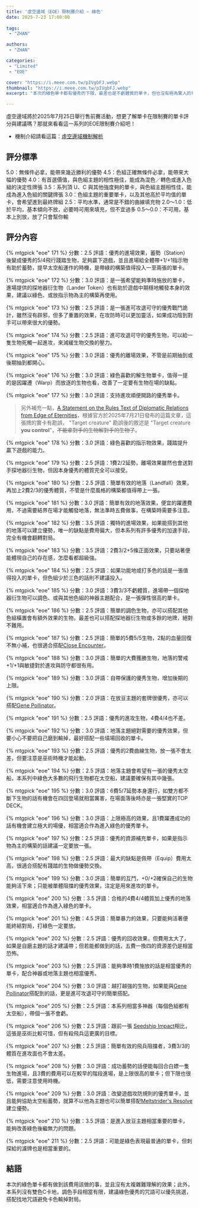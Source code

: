 ```yaml
---
title: '虛空邊域（EOE）限制賽介紹 — 綠色'
date: 2025-7-23 17:00:00
 
tags: 
 - "ZHAN"

authors:
 - "ZHAN"

categories:
 - "Limited"
 - "EOE"

cover: "https://i.meee.com.tw/pIVgbFJ.webp"
thumbnail: "https://i.meee.com.tw/pIVgbFJ.webp"
excerpt: "本次的綠色單卡都有優秀的下限，最差也是不虧體質的單卡，但也沒有極為驚人的單卡，不適合過長的對局，如果以綠色為主要顏色，建議一定要抓住前中期的優勢拿下對局。"

---
```


虛空邊域將於2025年7月25日舉行售前賽活動，想更了解單卡在限制賽的單卡評分與建議嗎？那就來看看這一系列的EOE限制賽介紹吧！

- 機制介紹請看這篇：[虛空邊域機制解析](https://guildmagesforum.tw/EOE-Mechanism/)

## 評分標準

5.0：無條件必拿，能帶來幾近勝利的優勢
4.5：色組正確無條件必拿，能帶來大幅的優勢
4.0：有首選價值，與色組主題的相性極佳，能成為混色／轉色或進入色組的決定性牌張
3.5：系列頂 U、C 與其他強度夠的單卡，與色組主題相性佳，能成為進入色組的關鍵牌張
3.0：色組主題的重要單卡，以及其他高於平均值的單卡，會希望進到最終牌組
2.5：平均水準，通常是不錯的曲線填充物
2.0～1.0：低於平均，基本傾向不放，必要時可用來填充，但不宜過多
0.5～0.0：不可用，基本上別放，放了只會幫你輸

## 評分內容


<!---171--->
{% mtgpick "eoe" 171 %}
分數：2.5
評語：優秀的進場效果，蓄勢（Station）後變成優秀的5/4飛行踐踏生物，足夠贏下遊戲，並且進場給全體帶+1/+1指示物有助於蓄勢，提早太空船運作的時機，是帶綠的構築值得投入一至兩張的單卡。


<!---172--->
{% mtgpick "eoe" 172 %}
分數：3.0
評語：是一張希望能夠準時施放的單卡，進場提供的探地器衍生物（Lander Token）也有助於遊戲中期穩地觸發本身的效果，建議以綠色、或放指示物為主的構築再使用。


<!---173--->
{% mtgpick "eoe" 173 %}
分數：2.5
評語：是一張進可攻退可守的優秀戰鬥詭計，雖然沒有辟邪，但多了重置的效果，在攻防時可以更加靈活，如果成功陰到對手可以帶來很大的優勢。


<!---174--->
{% mtgpick "eoe" 174 %}
分數：2.5
評語：進可攻退可守的優秀生物，可以給一隻生物死觸一起進攻，來減緩生物交換的壓力。


<!---175--->
{% mtgpick "eoe" 175 %}
分數：3.0
評語：優秀的離場效果，不管是前期抽到或後期抽到都開心。


<!---176--->
{% mtgpick "eoe" 176 %}
分數：3.0
評語：綠色喜歡的解生物單卡，值得一提的是因躍遷（Warp）而放逐的生物也看，改善了一定要有生物在場的缺點。


<!---177--->
{% mtgpick "eoe" 177 %}
分數：3.0
評語：支持進攻順便開路的優秀單卡。
>另外補充一點，[A Statement on the Rules Text of Diplomatic Relations from Edge of Eternities](https://scryfall.com/card/eoe/177/diplomatic-relations)，根據官方於2025年7月21日發布的這篇文章，這張牌的實卡有勘誤， "Target creature" 勘誤後的敘述是 "Target creature **you control**"，~~不能拿對手的生物解對手的生物了~~。

<!---178--->
{% mtgpick "eoe" 178 %}
分數：3.0
評語：綠色喜歡的指示物效果，踐踏提升贏下遊戲的能力。


<!---179--->
{% mtgpick "eoe" 179 %}
分數：2.5
評語：1費2/2延勢，離場效果雖然也會送對手探地器衍生物，但因本身優秀的體質完全可以接受。


<!---180--->
{% mtgpick "eoe" 180 %}
分數：2.5
評語：簡單有效的地落（Landfall）效果，再加上2費2/3的優秀體質，不管是什麼風格的構築都值得帶上一張。


<!---181--->
{% mtgpick "eoe" 181 %}
分數：3.0
評語：簡單有效的地落效果，便宜的躍遷費用，不過需要結界在場才能觸發地落，無法準時五費做事，在構築時需要多注意。


<!---182--->
{% mtgpick "eoe" 182 %}
分數：3.5
評語：獨特的進場效果，如果能搭到其他的地落可以建立優勢，唯一的缺點是費用偏大，但本系列有許多優秀的加速手段，完全有機會翻轉對局。

<!---183--->
{% mtgpick "eoe" 183 %}
分數：3.5
評語：2費3/2+5條正面效果，只要站著便能體現自己的存在感，怎麼看都超級強。


<!---184--->
{% mtgpick "eoe" 184 %}
分數：2.5
評語：如果功能地或打多色的話是一張值得投入的單卡，但色組少於三色的話則不建議投入。


<!---185--->
{% mtgpick "eoe" 185 %}
分數：3.0
評語：3費3/3不虧體質，進場帶一個探地器衍生物可以調色、或與其他色組的神器主題配合，是一張彈性很高的單卡。


<!---186--->
{% mtgpick "eoe" 186 %}
分數：2.5
評語：簡單的調色生物，亦可以搭配其他色組橫置會有額外效果的生物，最差也可以搭配探地器衍生物或多餘的地牌，絕對不難用。


<!---187--->
{% mtgpick "eoe" 187 %}
分數：2.5
評語：簡單的5費5/5生物，2點的血量回復不無小補，也很適合搭配[Close Encounter](https://scryfall.com/card/eoe/176/close-encounter)。


<!---188--->
{% mtgpick "eoe" 188 %}
分數：3.0
評語：簡單的大費獲勝生物，地落的警戒+1/+1與敏捷對於進攻與防守都很有用。


<!---189--->
{% mtgpick "eoe" 189 %}
分數：3.0
評語：自帶保護的優秀生物，增加後期的上限。



<!---190--->
{% mtgpick "eoe" 190 %}
分數：2.0
評語：在放豆主題的套牌很優秀，亦可以搭配[Gene Pollinator](https://scryfall.com/card/eoe/186/gene-pollinator)。


<!---191--->
{% mtgpick "eoe" 191 %}
分數：2.5
評語：優秀的進攻生物，4費4/4也不差。


<!---192--->
{% mtgpick "eoe" 192 %}
分數：3.0
評語：地落主題絕對需要的優秀效果，但要小心不要把自己磨到輸掉，最好搭配一些墳場回收的單卡。


<!---193--->
{% mtgpick "eoe" 193 %}
分數：2.5
評語：優秀的2費曲線生物，放一張不會太差，但要注意是巫術時機才能起動。


<!---194--->
{% mtgpick "eoe" 194 %}
分數：2.5
評語：地落主題會希望有一張的優秀太空船，本系列中綠色大多數的飛行生物都在太空船，建議要確保有其中幾張。


<!---195--->
{% mtgpick "eoe" 195 %}
分數：3.0
評語：6費5/7延勢本身還行，如雙方都不斷下生物的話有機會在四回登場就相當厲害，在場面落後時亦是一張堅實的TOP DECK。


<!---196--->
{% mtgpick "eoe" 196 %}
分數：3.0
評語：上限極高的效果，且1費躍遷成功的話有機會建立極大的場優，相當適合作為進入綠色的優秀單卡。


<!---197--->
{% mtgpick "eoe" 197 %}
分數：2.5
評語：優秀的資源補充單卡，如果是指示物為主的構築的話建議一定要放一張。


<!---198--->
{% mtgpick "eoe" 198 %}
分數：2.5
評語：最大的缺點是佩帶（Equip）費用太高，很適合搭配有踐踏的生物做優勢交換。


<!---199--->
{% mtgpick "eoe" 199 %}
分數：3.0
評語：簡單的互鬥，+0/+2確保自己的生物能夠活下來；只能被單體阻擋的優秀效果，注定是用來進攻的單卡。


<!---200--->
{% mtgpick "eoe" 200 %}
分數：3.5
評語：合格的4費4/4體質加上優秀的地落效果，相當適合作為進入綠色的單卡。


<!---201--->
{% mtgpick "eoe" 201 %}
分數：4.5
評語：簡單暴力的效果，只要能夠活著便能終結對局，打綠色一定要放。


<!---202--->
{% mtgpick "eoe" 202 %}
分數：2.5
評語：優秀的回收效果，但費用太大了，如果是自磨主題的話才建議帶；但若能都做到的話，五費一換四的資源差仍是相當恐怖。


<!---203--->
{% mtgpick "eoe" 203 %}
分數：2.5
評語：能夠準時1費施放的話是相當優秀的單卡，配合神器或地落主題也相當優秀。


<!---204--->
{% mtgpick "eoe" 204 %}
分數：3.0
評語：越打越強的生物，如果能與[Gene Pollinator](https://scryfall.com/card/eoe/186/gene-pollinator)搭配到的話，更是進可攻退可守的簡單搭配。


<!---205--->
{% mtgpick "eoe" 205 %}
分數：2.5
評語：本系列相當多神器（每個色組都有太空船），帶個一張不會虧。


<!---206--->
{% mtgpick "eoe" 206 %}
分數：2.5
評語：跟前一張 [Seedship Impact](https://scryfall.com/card/eoe/205/seedship-impact)相比，這張是巫術比較可惜，但有殺飛兵這更廣的目標。


<!---207--->
{% mtgpick "eoe" 207 %}
分數：2.5
評語：簡單有效的飛兵阻擋者，3費3/3的體質在進攻面也不會太差。


<!---208--->
{% mtgpick "eoe" 208 %}
分數：3.0
評語：成功蓄勢的話便能每回合白嫖一隻生物進場，且3費的費用可以在較早的階段進場，是上限很高的單卡；但下限也很低，需要注意使用時機。


<!---209--->
{% mtgpick "eoe" 209 %}
分數：3.0
評語：改變遊戲攻防規則的優秀單卡，並且能夠協助太空船蓄勢，就算不以他為主題也可以簡單搭配[Meltstrider's Resolve](https://scryfall.com/card/eoe/199/meltstriders-resolve)建立優勢。


<!---210--->
{% mtgpick "eoe" 210 %}
分數：3.5
評語：是進入放豆主題相當重要的單卡，能夠改善綠色後繼無力的問題。


<!---211--->
{% mtgpick "eoe" 211 %}
分數：2.5
評語：可能是綠色表現最普通的單卡，但刺探給的濾牌也是相當重要的。


## 結語
本次的綠色單卡都有做到該費用該做的事，並且沒有太複雜難理解的效果；此外，本系列沒有雙色C卡地，調色手段相當有限，建議綠色優秀的咒語可以優先挑選，搭配找地咒語避免卡色輸掉對局。
